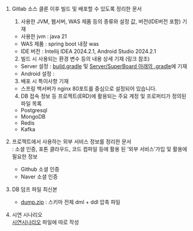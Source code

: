 1. Gitlab 소스 클론 이후 빌드 및 배포할 수 있도록 정리한 문서  
   1) 사용한 JVM, 웹서버, WAS 제품 등의 종류와 설정 값, 버전(IDE버전 포함) 기재
   - 사용한 jvm : java 21
   - WAS 제품 : spring boot 내장 was
   - IDE 버전 : Intellij IDEA 2024.2.1, Android Studio 2024.2.1

   2) 빌드 시 사용되는 환경 변수 등의 내용 상세 기재 (링크 참조)
   - Server 설정 : [build.gradle](https://lab.ssafy.com/s11-final/S11P31S107/-/blob/BE/develop/Server/SuperBoard/build.gradle?ref_type=heads) 
   및 [Server/SuperBoard 아래의 .gradle](https://lab.ssafy.com/s11-final/S11P31S107/-/blob/BE/develop/Server/SuperBoard/?ref_type=heads)에 기재
   - Android 설정 : 

   3) 배포 시 특이사항 기재  
    - 스프링 백서버가 nginx 80포트를 중심으로 설정되어 있습니다.

   4) DB 접속 정보 등 프로젝트(ERD)에 활용되는 주요 계정 및 프로퍼티가 정의된 파일 목록
    - Postgresql
    - MongoDB
    - Redis
    - Kafka

2. 프로젝트에서 사용하는 외부 서비스 정보를 정리한 문서  
   : 소셜 인증, 포톤 클라우드, 코드 컴파일 등에 활용 된 ‘외부 서비스’가입 및 활용에 필요한 정보
   - Github 소셜 인증
   - Naver 소셜 인증



3. DB 덤프 파일 최신본  
    - [dump.zip](https://lab.ssafy.com/s11-final/S11P31S107/-/blob/master/exec/dump.zip) : 스키마 전체 dml + ddl 압축 파일

4. 시연 시나리오  
   [시연시나리오](https://lab.ssafy.com/s11-final/S11P31S107/-/blob/docs/exec/시연시나리오.md) 파일에 따로 작성
